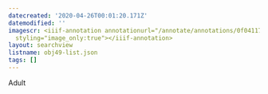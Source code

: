 ```yaml
---
datecreated: '2020-04-26T00:01:20.171Z'
datemodified: ''
imagescr: <iiif-annotation annotationurl="/annotate/annotations/0f041176-8751-11ea-8f4a-5254008afee6.json"
  styling="image_only:true"></iiif-annotation>
layout: searchview
listname: obj49-list.json
tags: []
---
```

Adult